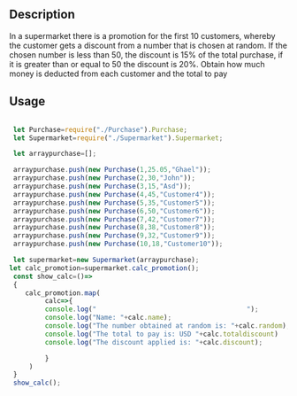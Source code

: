 
## Description

In a supermarket there is a promotion for the first 10 customers, whereby the customer gets a discount from a number that is chosen at random. If the chosen number is less than 50, the discount is 15% of the total purchase, if it is greater than or equal to 50 the discount is 20%. Obtain how much money is deducted from each customer and the total to pay

## Usage

```Javascript

 let Purchase=require("./Purchase").Purchase;
 let Supermarket=require("./Supermarket").Supermarket;

 let arraypurchase=[];

 arraypurchase.push(new Purchase(1,25.05,"Ghael"));
 arraypurchase.push(new Purchase(2,30,"John"));
 arraypurchase.push(new Purchase(3,15,"Asd"));
 arraypurchase.push(new Purchase(4,45,"Customer4"));
 arraypurchase.push(new Purchase(5,35,"Customer5"));
 arraypurchase.push(new Purchase(6,50,"Customer6"));
 arraypurchase.push(new Purchase(7,42,"Customer7"));
 arraypurchase.push(new Purchase(8,38,"Customer8"));
 arraypurchase.push(new Purchase(9,32,"Customer9"));
 arraypurchase.push(new Purchase(10,18,"Customer10"));

 let supermarket=new Supermarket(arraypurchase);
let calc_promotion=supermarket.calc_promotion();
 const show_calc=()=>
 {
    calc_promotion.map(
         calc=>{
         console.log("                                      ");
         console.log("Name: "+calc.name);
         console.log("The number obtained at random is: "+calc.random);
         console.log("The total to pay is: USD "+calc.totaldiscount)
         console.log("The discount applied is: "+calc.discount);

         }
     )
 }
 show_calc();


```